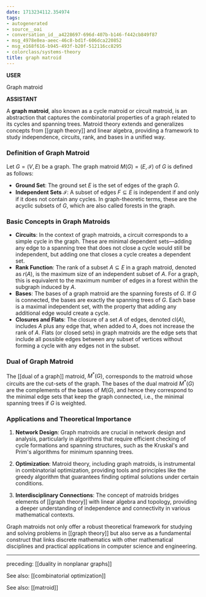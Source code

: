 ```yaml
---
date: 1713234112.354974
tags:
- autogenerated
- source__oai
- conversation_id__a4228697-696d-407b-b146-f442cb849f87
- msg_4978e8ea-aeec-46c8-bd1f-606dca220852
- msg_e168f616-b945-493f-b20f-512116cc8295
- colorclass/systems-theory
title: graph matroid
---
```


**USER**

Graph matroid


**ASSISTANT**

A **graph matroid**, also known as a cycle matroid or circuit matroid, is an abstraction that captures the combinatorial properties of a graph related to its cycles and spanning trees. Matroid theory extends and generalizes concepts from [[graph theory]] and linear algebra, providing a framework to study independence, circuits, rank, and bases in a unified way. 

### Definition of Graph Matroid

Let $G = (V, E)$ be a graph. The graph matroid $M(G) = (E, \mathcal{I})$ of $G$ is defined as follows:

- **Ground Set**: The ground set $E$ is the set of edges of the graph $G$.
- **Independent Sets $\mathcal{I}$**: A subset of edges $F \subseteq E$ is independent if and only if it does not contain any cycles. In graph-theoretic terms, these are the acyclic subsets of $G$, which are also called forests in the graph.

### Basic Concepts in Graph Matroids

- **Circuits**: In the context of graph matroids, a circuit corresponds to a simple cycle in the graph. These are minimal dependent sets—adding any edge to a spanning tree that does not close a cycle would still be independent, but adding one that closes a cycle creates a dependent set.
- **Rank Function**: The rank of a subset $A \subseteq E$ in a graph matroid, denoted as $r(A)$, is the maximum size of an independent subset of $A$. For a graph, this is equivalent to the maximum number of edges in a forest within the subgraph induced by $A$.
- **Bases**: The bases of a graph matroid are the spanning forests of $G$. If $G$ is connected, the bases are exactly the spanning trees of $G$. Each base is a maximal independent set, with the property that adding any additional edge would create a cycle.
- **Closures and Flats**: The closure of a set $A$ of edges, denoted $\text{cl}(A)$, includes $A$ plus any edge that, when added to $A$, does not increase the rank of $A$. Flats (or closed sets) in graph matroids are the edge sets that include all possible edges between any subset of vertices without forming a cycle with any edges not in the subset.

### Dual of Graph Matroid

The [[dual of a graph]] matroid, $M^*(G)$, corresponds to the matroid whose circuits are the cut-sets of the graph. The bases of the dual matroid $M^*(G)$ are the complements of the bases of $M(G)$, and hence they correspond to the minimal edge sets that keep the graph connected, i.e., the minimal spanning trees if $G$ is weighted.

### Applications and Theoretical Importance

1. **Network Design**: Graph matroids are crucial in network design and analysis, particularly in algorithms that require efficient checking of cycle formations and spanning structures, such as the Kruskal's and Prim's algorithms for minimum spanning trees.

2. **Optimization**: Matroid theory, including graph matroids, is instrumental in combinatorial optimization, providing tools and principles like the greedy algorithm that guarantees finding optimal solutions under certain conditions.

3. **Interdisciplinary Connections**: The concept of matroids bridges elements of [[graph theory]] with linear algebra and topology, providing a deeper understanding of independence and connectivity in various mathematical contexts.

Graph matroids not only offer a robust theoretical framework for studying and solving problems in [[graph theory]] but also serve as a fundamental construct that links discrete mathematics with other mathematical disciplines and practical applications in computer science and engineering.


---

preceding: [[duality in nonplanar graphs]]

See also: [[combinatorial optimization]]


See also: [[matroid]]